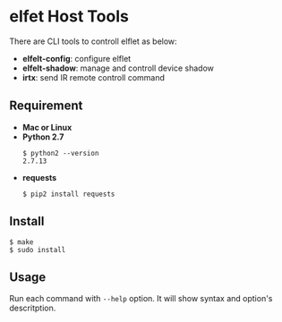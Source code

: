 elfet Host Tools
===

There are CLI tools to controll elflet as below:

- **elfelt-config**: configure elflet
- **elfelt-shadow**: manage and controll device shadow
- **irtx**: send IR remote controll command

## Requirement
- **Mac or Linux**
- **Python 2.7**<br>
    ```
    $ python2 --version
    2.7.13
    ```
- **requests** <br>
    ```
    $ pip2 install requests
    ```

## Install
```
$ make
$ sudo install
```

## Usage
Run each command with `--help` option. It will show syntax and option's descritption.

